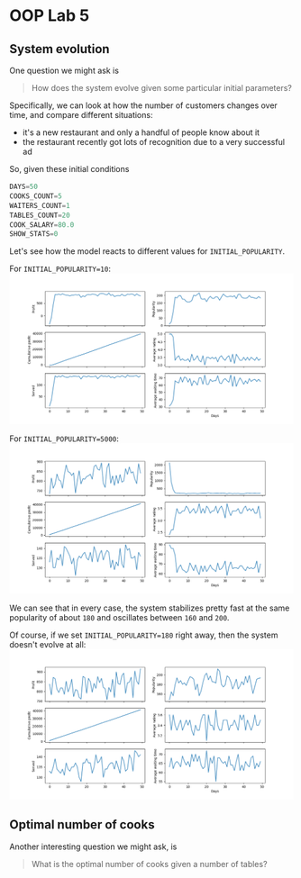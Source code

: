 # OOP Lab 5
## System evolution
One question we might ask is 
> How does the system evolve given some particular initial parameters?

Specifically, we can look at how the number of customers changes over time,
and compare different situations:
- it's a new restaurant and only a handful of people know about it
- the restaurant recently got lots of recognition due to a very successful ad

So, given these initial conditions

``` python
DAYS=50
COOKS_COUNT=5
WAITERS_COUNT=1
TABLES_COUNT=20
COOK_SALARY=80.0
SHOW_STATS=0
```

Let's see how the model reacts to different values for `INITIAL_POPULARITY`.

For `INITIAL_POPULARITY=10`:
![](./img/new_slate.png)

For `INITIAL_POPULARITY=5000`:
![](./img/too_popular.png)

We can see that in every case, the system stabilizes pretty fast at the same popularity of about `180` and oscillates between `160` and `200`.

Of course, if we set `INITIAL_POPULARITY=180` right away, then the system doesn't evolve at all:
![](./img/regular_day.png)

## Optimal number of cooks
Another interesting question we might ask, is 
> What is the optimal number of cooks given a number of tables?
